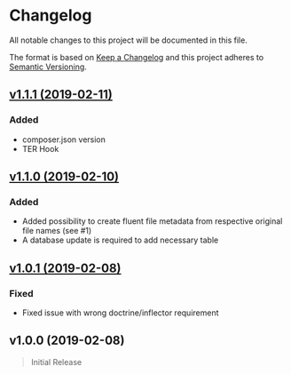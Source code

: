 # Changelog

All notable changes to this project will be documented in this file.

The format is based on [Keep a Changelog](http://keepachangelog.com/) and this project adheres to [Semantic Versioning](http://semver.org/).

## [v1.1.1 (2019-02-11)](https://github.com/clickstorm/cs_file_meta_fill//compare/v1.1.0...v1.1.1)

### Added

- composer.json version
- TER Hook

## [v1.1.0 (2019-02-10)](https://github.com/clickstorm/cs_file_meta_fill//compare/v1.0.1...v1.1.0)

### Added

- Added possibility to create fluent file metadata from respective original file names (see #1)
- A database update is required to add necessary table

## [v1.0.1 (2019-02-08)](https://github.com/clickstorm/cs_file_meta_fill/compare/v1.0.0...v1.0.1)

### Fixed

- Fixed issue with wrong doctrine/inflector requirement

## v1.0.0 (2019-02-08)

> Initial Release
